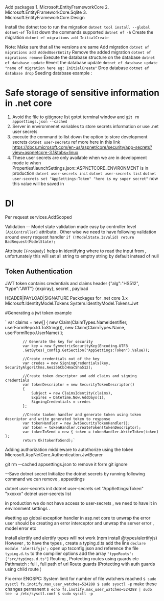 Add packages 1. Microsoft.EntityFrameworkCore 2. Microsoft.EntityFrameworkCore.Sqlite 3. Microsoft.EntityFrameworkCore.Design

Install the dotnet too to run the migration
`dotnet tool install --global dotnet-ef`
To list down the commands supported
`dotnet ef -h`
Create the migration `dotnet ef migrations add InitialCreate`

Note: Make sure that all the versions are same
Add migration
`dotnet ef migrations add AddedUserEntity`
Remove the added migration
`dotnet ef migrations remove`
Execute the database structure on the database
`dotnet ef database update`
Revert the database update
`dotnet ef database update "name of migration here eg: InitialCreate"`
Drop database
`dotnet ef database drop`
Seeding database example :

# Safe storage of sensitive information in .net core

1. Avoid the file to gitignore list gotot terminal window and `git rm appsettings.json --cached`
2. Server in environmenet variables to store secrets information or use .net user secrets
3. execute the command to list down the option to store development secrets `dotnet user-secrets` ref more here in this link https://docs.microsoft.com/en-us/aspnet/core/security/app-secrets?view=aspnetcore-3.1&tabs=linux
4. These user secrets are only available when we are in development mode ie when Properties\launchSettings.json::ASPNETCORE_ENVIRONMENT is in production
   `dotnet user-secrets init`
   `dotnet user-secrets list`
   `dotnet user-secrets set "AppSettings:Token" "here is my super secret"` now this value will be saved in

# DI

Per request
services.AddScoped

Validation
-- Model state validation made easy by controller level `[ApiController]` attribute . Other wise we need to have following validation around every request handler
`if (!ModelState.IsValid) return BadRequest(ModelState);`

Attribute `[FromBody]` helps in identifying where to read the input from , unfortunately this will set all string to emptry string by default instead of null

## Token Authentication

JWT token contains credentials and claims
header {"alg":"HS512", "type":"JWT"} {expiray}, secret , payload

HEADER|PAYLOAD|SIGNATURE
Packckages for .net core 3.x
Microsoft.IdentityModel.Tokens
System.IdentityModel.Tokens.Jwt

#Generating a jwt token example

` var claims = new[]
{
new Claim(ClaimTypes.NameIdentifier, userFormRepo.Id.ToString()),
new Claim(ClaimTypes.Name, userFormRepo.UserName)
};

            // Generate the key for security
            var key = new SymmetricSecurityKey(Encoding.UTF8
            .GetBytes(_config.GetSection("AppSettings:Token").Value));

            //Create credentials out of the key
            var credes = new SigningCredentials(key, SecurityAlgorithms.Aes256CbcHmacSha512);

            //Create token descriptor and add claims and signing credentials
            var tokenDescriptor = new SecurityTokenDescriptor()
            {
                Subject = new ClaimsIdentity(claims),
                Expires = DateTime.Now.AddDays(1),
                SigningCredentials = credes
            };

            //Create taoken handler and generate token using token descriptor and write generated token to response
            var tokenHandler = new JwtSecurityTokenHandler();
            var token = tokenHandler.CreateToken(tokenDescriptor);
            var tokenToSend = new { token = tokenHandler.WriteToken(token) };
            return Ok(tokenToSend);`

Adding authorization middleware to autothorize using the token
Microsoft.AspNetCore.Authentication.JwtBearer

git rm --cached appsettings.json to remove it form git ignore

--Save dotnet secret
Initialize the dotnet secrets by running following command
we can remove , appsettings

dotnet user-secrets init
dotnet user-secrets set "AppSettings:Token" "xxxxxx"
dotnet user-secrets list

in production we do not have access to user-secrets , we need to have it in environment settings .

#setting up global exception handler in asp.net core
to unwrap the error user should be creating an error interceptor and unwrap the server error , model error etc

install alertify and alertify types will not work (npm install @types/alertifyjs)
However , to have the types , create a typing.d.ts add the line `declare module 'alertifyjs';`
open up tsconfig.json and reference the file `typing.d.ts` to the compilier options add the array `"typeRoots": ["src/typings.d.ts"]`
Routing , Protecting routes using guards etc
Pathmatch : full , full path of url
Route guards (Protecting with auth guards using child route )

Fix error ENOSPC: System limit for number of file watchers reached
`$ sudo sysctl fs.inotify.max_user_watches=524288 $ sudo sysctl -p`
make these changes permanent
`$ echo fs.inotify.max_user_watches=524288 | sudo tee -a /etc/sysctl.conf $ sudo sysctl -p`
